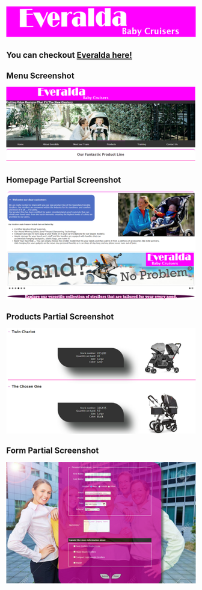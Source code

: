 # ![Logo](./images/logo_short.png)

## You can checkout [Everalda here!](http://12.42.204.30:7251/index.html)

## Menu Screenshot

![Menu Screenshot](./images/ss_menu.png)

## Homepage Partial Screenshot

![Home](./images/ss_home.png)

## Products Partial Screenshot

![Products](./images/ss_products_01.png)

## Form Partial Screenshot

![Form Partial Screenshot](./images/ss_form.png)
